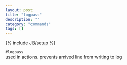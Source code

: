 ```yaml
---
layout: post
title: "logpass"
description: ""
category: "commands"
tags: []
---
```

{% include JB/setup %}

`#logpass`  
  used in actions. prevents arrived line from writing to log